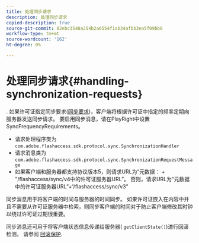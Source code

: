 ```yaml
---
title: 处理同步请求
description: 处理同步请求
copied-description: true
source-git-commit: 02ebc3548a254b2a6554f1ab34afbb3ea5f09bb8
workflow-type: tm+mt
source-wordcount: '162'
ht-degree: 0%

---
```


# 处理同步请求{#handling-synchronization-requests}

. 如果许可证指定同步要求([同步要求](../../aaxs-protecting-content/content-introduction/content-usage-rules/content-time-based-rules/content-time-based-rules-defining.md#requirements-for-synchronization))，客户端将根据许可证中指定的频率定期向服务器发送同步请求。 要启用同步消息，请在PlayRight中设置SyncFrequencyRequirements。

* 请求处理程序类为 `com.adobe.flashaccess.sdk.protocol.sync.SynchronizationHandler`
* 请求消息类为 `com.adobe.flashaccess.sdk.protocol.sync.SynchronizationRequestMessage`
* 如果客户端和服务器都支持协议版本5，则请求URL为“元数据： + &quot;/flashaccess/sync/v4中的许可证服务器URL”。 否则，请求URL为“元数据中的许可证服务器URL”+“/flashaccess/sync/v3”

同步消息用于将客户端的时间与服务器的时间同步。 如果许可证嵌入在内容中并且不需要从许可证服务器中检索，则同步客户端的时间对于防止客户端修改其时钟以绕过许可证过期很重要。

同步消息还可用于将客户端状态信息传递给服务器( `getClientState()`)进行回滚检测。 请参阅 [回滚保护](../../aaxs-protecting-content/content-implementing-the-license-server/content-processing-aaxs-requests/content-rollback-detection.md).
